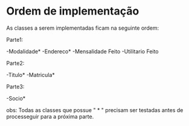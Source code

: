 # Ordem de implementação

As classes a serem implementadas ficam na seguinte ordem:

Parte1:

-Modalidade*
-Endereco*
-Mensalidade Feito
-Utilitario Feito

Parte2:

-Titulo*
-Matricula*

Parte3:

-Socio*

obs: Todas as classes que possue " * " precisam ser testadas antes de processeguir para a próxima parte.
